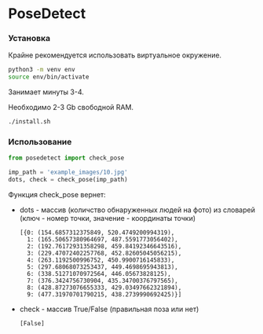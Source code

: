 # PoseDetect

### Установка
Крайне рекомендуется использовать виртуальное окружение.

```bash
python3 -m venv env
source env/bin/activate
```

Занимает минуты 3-4.

Необходимо 2-3 Gb свободной RAM.
```bash
./install.sh
```

### Использование

```python
from posedetect import check_pose

imp_path = 'example_images/10.jpg'
dots, check = check_pose(imp_path)
```
Функция check_pose вернет: 

* dots - массив (количство обнаруженных людей на фото) из словарей (ключ - номер точки, значение - координаты точки)
    ```
    [{0: (154.6857312375849, 520.4749200994319),
      1: (165.50657380964697, 487.5591773056402),
      2: (192.76172931358298, 459.84192346643516),
      3: (229.47072402257768, 452.82605045056215),
      4: (263.1192500996752, 450.9900716145833),
      5: (297.68068073253437, 449.4698695943813),
      6: (338.51271070972564, 446.05673828125),
      7: (376.3424756730904, 435.34700376797565),
      8: (428.87273076655333, 429.03497662321894),
      9: (477.31970701790215, 438.2739990692425)}]
    ```
* check - массив True/False (правильная поза или нет)
    ```
    [False]
    ```